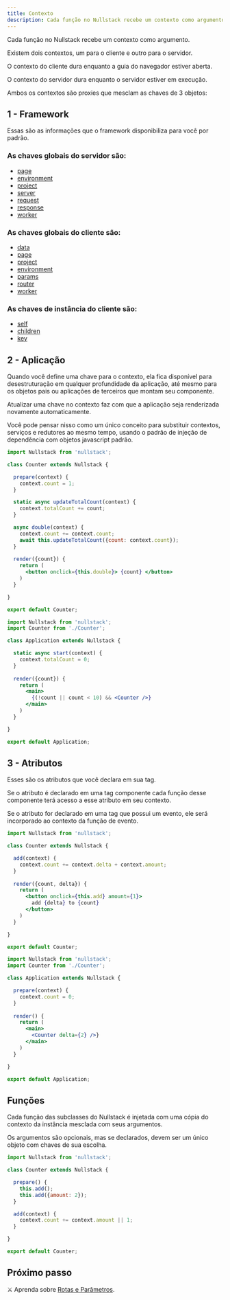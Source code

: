 ```yaml
---
title: Contexto
description: Cada função no Nullstack recebe um contexto como argumento.
---
```


Cada função no Nullstack recebe um contexto como argumento.

Existem dois contextos, um para o cliente e outro para o servidor.

O contexto do cliente dura enquanto a guia do navegador estiver aberta.

O contexto do servidor dura enquanto o servidor estiver em execução.

Ambos os contextos são proxies que mesclam as chaves de 3 objetos:

## 1 - Framework

Essas são as informações que o framework disponibiliza para você por padrão.

### As chaves globais do servidor são:

- [page](/pt-br/contexto-page)
- [environment](/pt-br/contexto-environment)
- [project](/pt-br/contexto-project)
- [server](/pt-br/requisicao-e-resposta-do-servidor)
- [request](/pt-br/requisicao-e-resposta-do-servidor)
- [response](/pt-br/requisicao-e-resposta-do-servidor)
- [worker](/pt-br/service-worker)

### As chaves globais do cliente são:

- [data](/pt-br/contexto-data)
- [page](/pt-br/contexto-page)
- [project](/pt-br/contexto-project)
- [environment](/pt-br/contexto-environment)
- [params](/pt-br/rotas-e-parametros)
- [router](/pt-br/rotas-e-parametros)
- [worker](/pt-br/service-worker)

### As chaves de instância do cliente são:

- [self](/pt-br/instancia-self)
- [children](/pt-br/componentes-renderizaveis)
- [key](/pt-br/instancia-key)

## 2 - Aplicação

Quando você define uma chave para o contexto, ela fica disponível para desestruturação em qualquer profundidade da aplicação, até mesmo para os objetos pais ou aplicações de terceiros que montam seu componente.

Atualizar uma chave no contexto faz com que a aplicação seja renderizada novamente automaticamente.

Você pode pensar nisso como um único conceito para substituir contextos, serviços e redutores ao mesmo tempo, usando o padrão de injeção de dependência com objetos javascript padrão.

```jsx
import Nullstack from 'nullstack';

class Counter extends Nullstack {

  prepare(context) {
    context.count = 1;
  }

  static async updateTotalCount(context) {
    context.totalCount += count;
  }

  async double(context) {
    context.count += context.count;
    await this.updateTotalCount({count: context.count});
  }
  
  render({count}) {
    return (
      <button onclick={this.double}> {count} </button>
    )
  }

}

export default Counter;
```

```jsx
import Nullstack from 'nullstack';
import Counter from './Counter';

class Application extends Nullstack {

  static async start(context) {
    context.totalCount = 0;
  }
 
  render({count}) {
    return (
      <main>
        {(!count || count < 10) && <Counter />}
      </main>
    )
  }

}

export default Application;
```

## 3 - Atributos

Esses são os atributos que você declara em sua tag.

Se o atributo é declarado em uma tag componente cada função desse componente terá acesso a esse atributo em seu contexto.

Se o atributo for declarado em uma tag que possui um evento, ele será incorporado ao contexto da função de evento.

```jsx
import Nullstack from 'nullstack';

class Counter extends Nullstack {

  add(context) {
    context.count += context.delta + context.amount;
  }
  
  render({count, delta}) {
    return (
      <button onclick={this.add} amount={1}> 
        add {delta} to {count}
      </button>
    )
  }

}

export default Counter;
```

```jsx
import Nullstack from 'nullstack';
import Counter from './Counter';

class Application extends Nullstack {

  prepare(context) {
    context.count = 0;
  }
 
  render() {
    return (
      <main>
        <Counter delta={2} />}
      </main>
    )
  }

}

export default Application;
```

## Funções

Cada função das subclasses do Nullstack é injetada com uma cópia do contexto da instância mesclada com seus argumentos.

Os argumentos são opcionais, mas se declarados, devem ser um único objeto com chaves de sua escolha.

```jsx
import Nullstack from 'nullstack';

class Counter extends Nullstack {

  prepare() {
    this.add();
    this.add({amount: 2});
  }

  add(context) {
    context.count += context.amount || 1;
  }

}

export default Counter;
```

## Próximo passo

⚔ Aprenda sobre [Rotas e Parâmetros](/pt-br/rotas-e-parametros).